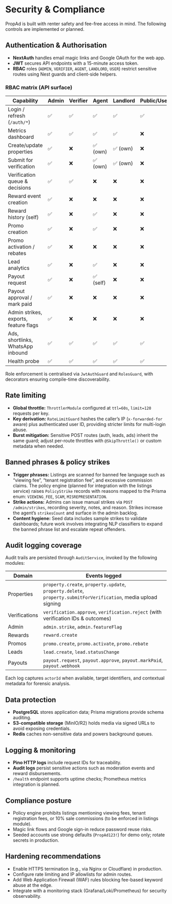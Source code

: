 # Security & Compliance

PropAd is built with renter safety and fee-free access in mind. The following controls are implemented or planned.

## Authentication & Authorisation

- **NextAuth** handles email magic links and Google OAuth for the web app.
- **JWT** secures API endpoints with a 15-minute access token.
- **RBAC** roles (`ADMIN`, `VERIFIER`, `AGENT`, `LANDLORD`, `USER`) restrict sensitive routes using Nest guards and client-side helpers.

### RBAC matrix (API surface)

| Capability | Admin | Verifier | Agent | Landlord | Public/User |
| --- | --- | --- | --- | --- | --- |
| Login / refresh (`/auth/*`) | ✅ | ✅ | ✅ | ✅ | ✅ |
| Metrics dashboard | ✅ | ✅ | ✅ | ✅ | ❌ |
| Create/update properties | ✅ | ❌ | ✅ (own) | ✅ (own) | ❌ |
| Submit for verification | ✅ | ❌ | ✅ (own) | ✅ (own) | ❌ |
| Verification queue & decisions | ✅ | ✅ | ❌ | ❌ | ❌ |
| Reward event creation | ✅ | ❌ | ❌ | ❌ | ❌ |
| Reward history (self) | ✅ | ❌ | ✅ | ❌ | ❌ |
| Promo creation | ✅ | ❌ | ✅ | ❌ | ❌ |
| Promo activation / rebates | ✅ | ❌ | ❌ | ❌ | ❌ |
| Lead analytics | ✅ | ❌ | ✅ | ❌ | ❌ |
| Payout request | ✅ | ❌ | ✅ (self) | ❌ | ❌ |
| Payout approval / mark paid | ✅ | ❌ | ❌ | ❌ | ❌ |
| Admin strikes, exports, feature flags | ✅ | ❌ | ❌ | ❌ | ❌ |
| Ads, shortlinks, WhatsApp inbound | ✅ | ✅ | ✅ | ✅ | ✅ |
| Health probe | ✅ | ✅ | ✅ | ✅ | ✅ |

Role enforcement is centralised via `JwtAuthGuard` and `RolesGuard`, with decorators ensuring compile-time discoverability.

## Rate limiting

- **Global throttle:** `ThrottlerModule` configured at `ttl=60s`, `limit=120` requests per key.
- **Key derivation:** `RateLimitGuard` hashes the caller’s IP (`x-forwarded-for` aware) plus authenticated user ID, providing stricter limits for multi-login abuse.
- **Burst mitigation:** Sensitive POST routes (auth, leads, ads) inherit the same guard; adjust per-route throttles with `@SkipThrottle()` or custom metadata when needed.

## Banned phrases & policy strikes

- **Trigger phrases:** Listings are scanned for banned fee language such as “viewing fee”, “tenant registration fee”, and excessive commission claims. The policy engine (planned for integration with the listings service) raises `PolicyStrike` records with reasons mapped to the Prisma enum: `VIEWING_FEE`, `SCAM`, `MISREPRESENTATION`.
- **Strike actions:** Admins can issue manual strikes via `POST /admin/strikes`, recording severity, notes, and reason. Strikes increase the agent’s `strikesCount` and surface in the admin backlog.
- **Content hygiene:** Seed data includes sample strikes to validate dashboards; future work involves integrating NLP classifiers to expand the banned phrase list and escalate repeat offenders.

## Audit logging coverage

Audit trails are persisted through `AuditService`, invoked by the following modules:

| Domain | Events logged |
| --- | --- |
| Properties | `property.create`, `property.update`, `property.delete`, `property.submitForVerification`, media upload signing |
| Verifications | `verification.approve`, `verification.reject` (with verification IDs & outcomes) |
| Admin | `admin.strike`, `admin.featureFlag` |
| Rewards | `reward.create` |
| Promos | `promo.create`, `promo.activate`, `promo.rebate` |
| Leads | `lead.create`, `lead.statusChange` |
| Payouts | `payout.request`, `payout.approve`, `payout.markPaid`, `payout.webhook` |

Each log captures `actorId` when available, target identifiers, and contextual metadata for forensic analysis.

## Data protection

- **PostgreSQL** stores application data; Prisma migrations provide schema auditing.
- **S3-compatible storage** (MinIO/R2) holds media via signed URLs to avoid exposing credentials.
- **Redis** caches non-sensitive data and powers background queues.

## Logging & monitoring

- **Pino HTTP logs** include request IDs for traceability.
- **Audit logs** persist sensitive actions such as moderation events and reward disbursements.
- `/health` endpoint supports uptime checks; Prometheus metrics integration is planned.

## Compliance posture

- Policy engine prohibits listings mentioning viewing fees, tenant registration fees, or 10% sale commissions (to be enforced in listings module).
- Magic link flows and Google sign-in reduce password reuse risks.
- Seeded accounts use strong defaults (`PropAd123!`) for demo only; rotate secrets in production.

## Hardening recommendations

- Enable HTTPS termination (e.g., via Nginx or Cloudflare) in production.
- Configure rate limiting and IP allowlists for admin routes.
- Add Web Application Firewall (WAF) rules blocking fee-based keyword abuse at the edge.
- Integrate with a monitoring stack (Grafana/Loki/Prometheus) for security observability.
